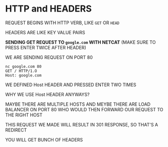 # HTTP and HEADERS

REQUEST BEGINS WITH HTTP VERB, LIKE `GET` OR `HEAD`

HEADERS ARE LIKE KEY VALUE PAIRS

**SENDING GET REQUEST TO `google.com` WITH NETCAT** (MAKE SURE TO PRESS ENTER TWICE AFTER HEADER)

WE ARE SENDING REQUEST ON PORT 80

```
nc google.com 80
GET / HTTP/1.O
Host: google.com
```

WE DEFINED Host HEADER AND PRESSED ENTER TWO TIMES

WHY WE USE Host HEADER ANYWAYS?

MAYBE THERE ARE MULTIPLE HOSTS AND MEYBE THERE ARE LOAD BALANCER ON PORT 80 WHO WOULD THEN FORWARD OUR REQUEST TO THE RIGHT HOST

THIS REQUEST WE MADE WILL RESULT IN 301 RESPONSE, SO THAT'S A REDIRECT

YOU WILL GET BUNCH OF HEADERS
